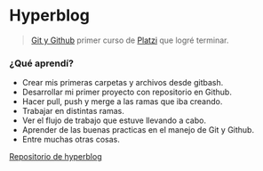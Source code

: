 # Hyperblog

>[Git y Github](https://platzi.com/cursos/git-github/) primer curso de [Platzi](https://platzi.com/home/) que logré terminar.


### ¿Qué aprendí?
* Crear mis primeras carpetas y archivos desde gitbash.
* Desarrollar mi primer proyecto con repositorio en Github.
* Hacer pull, push y merge a las ramas que iba creando.
* Trabajar en distintas ramas.
* Ver el flujo de trabajo que estuve llevando a cabo.
* Aprender de las buenas practicas en el manejo de Git y Github.
* Entre muchas otras cosas.


[Repositorio de hyperblog](https://github.com/KiwiKamari/hyperblog)
